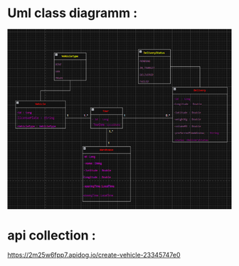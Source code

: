 

# Uml class diagramm : 

![alt text]({DEC512CF-CB2A-404D-A542-9A283D31538F}.png)


# api collection :

https://2m25w6fpp7.apidog.io/create-vehicle-23345747e0



